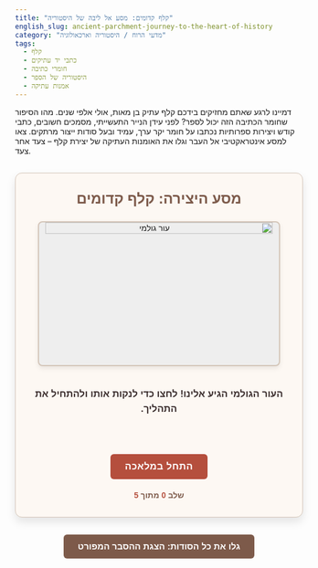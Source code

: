 ```yaml
---
title: "קלף קדומים: מסע אל ליבה של היסטוריה"
english_slug: ancient-parchment-journey-to-the-heart-of-history
category: "מדעי הרוח / היסטוריה וארכאולוגיה"
tags:
  - קלף
  - כתבי יד עתיקים
  - חומרי כתיבה
  - היסטוריה של הספר
  - אמנות עתיקה
---
```

<p>דמיינו לרגע שאתם מחזיקים בידכם קלף עתיק בן מאות, אולי אלפי שנים. מהו הסיפור שחומר הכתיבה הזה יכול לספר? לפני עידן הנייר התעשייתי, מסמכים חשובים, כתבי קודש ויצירות ספרותיות נכתבו על חומר יקר ערך, עמיד ובעל סודות ייצור מרתקים. צאו למסע אינטראקטיבי אל העבר וגלו את האומנות העתיקה של יצירת קלף – צעד אחר צעד.</p>

<div id="parchment-simulation-container">
    <h2>מסע היצירה: קלף קדומים</h2>
    <div class="simulation-area">
        <img id="parchment-image" src="placeholder_raw_hide.png" alt="עור גולמי">
        <div class="step-description">
            <p id="current-step-text">העור הגולמי הגיע אלינו! לחצו כדי לנקות אותו ולהתחיל את התהליך.</p>
        </div>
    </div>
    <button id="next-step-button">התחל במלאכה</button>
    <div class="process-indicator">שלב <span id="current-step-number">0</span> מתוך <span id="total-steps">5</span></div>
</div>

<button id="toggle-explanation" class="toggle-button">גלו את כל הסודות: הצגת ההסבר המפורט</button>

<div id="full-explanation" class="explanation-content">
    <h2>צלילה לעומק: כל הסודות שמאחורי יצירת קלף</h2>

    <h3>מהו קלף, בעצם?</h3>
    <p>קלף (באנגלית: Parchment) הוא לא סתם עור. זהו חומר כתיבה יוקרתי ועמיד להפליא, העשוי מעורות של בעלי חיים, לרוב כבשים, עזים או עגלים, שעברו תהליך עיבוד ייחודי. בניגוד לעורות המשמשים לתיקים ונעליים שעוברים בורסקאות (עיבוד כימי הגורם להם להיות גמישים), קלף עובר תהליך פיזי ומכאני בעיקרו – הוא נמתח בחוזקה ומגורד בקנאות ליצירת משטח דק, חלק ועמיד מספיק כדי לשאת כתיבה ואיורים משני צדדיו.</p>

    <h3>הסיפור ההיסטורי של הקלף</h3>
    <p>עקבות ראשונות לשימוש בקלף נמצאו כבר באלף השני לפנה"ס, אך מעמדו כחומר הכתיבה המוביל בעולם המערבי וברחבי המזרח התיכון התבסס החל מהעת העתיקה המאוחרת (מאה 3-4 לספירה) ושלט ללא עוררין לאורך כל ימי הביניים. מדוע הוא דחק את רגלי הפפירוס? בזכות עמידותו הפנומנלית בפני בלייה ונזקי זמן (קלף יכול לשרוד אלפי שנים בתנאים מתאימים, הרבה יותר מפפירוס שנוטה להתפורר). בנוסף, ניתן היה לכתוב על שני צדדיו, מה שאפשר מעבר הדרגתי ממגילות מסורבלות לקודקסים – ספרים בכריכה שאנו מכירים היום. ולבסוף, בניגוד לפפירוס שיוצר בעיקר במצרים, עורות בעלי חיים היו זמינים בכל מקום שבו התקיימה חקלאות וגידול צאן ובקר. כתבי יד עתיקים ויקרי ערך ששרדו, כולל כתבי קודש, טקסטים פילוסופיים, מסמכים רשמיים ויצירות ספרות מופת, נשמרו בזכות האיכות הבלתי מתפשרת של הקלף.</p>

    <h3>המסע המפרך ליצירת קלף: השלבים המסורתיים</h3>

    <h4>1. ניקוי וטיהור:</h4>
    <p>המסע מתחיל עם העור הגולמי, טרי לאחר הפשטתו. השלב הראשון והחיוני הוא לנקות אותו היטב משאריות בשר, שומן ודם שנותרו עליו.</p>

    <h4>2. אמבט הסיד המרכך:</h4>
    <p>כעת, העור עובר השריה ארוכה (יכולה לארוך ימים ואף שבועות!) באמבטיות של תמיסה בסיסית חזקה, שהכי נפוצה בהיסטוריה הייתה מורכבת מסיד חי (Calcium Hydroxide) ומים. תהליך זה הוא קריטי: הוא מרכך את העור, מאפשר להסיר את השיער בקלות רבה, ומסייע בהמסת שומנים וחלבונים מיותרים שנותרו.</p>

    <h4>3. גירוד השיער והבשר:</h4>
    <p>אחרי שהסיד עשה את שלו, העור מונח על משטח עבודה מעוקל ויציב. באמצעות סכין גדולה, כבדה ומעוגלת – כלי ששימש דורות של בורסקאים ואמני קלף – מגרדים בחוזקה את השיער הרך ואת כל שאריות הבשר והשומן מצדו הפנימי של העור.</p>

    <h4>4. מתיחה על ה"הרמה":</h4>
    <p>זהו אחד השלבים האמנותיים ביותר. העור הנקי והלח נקשר בכישרון ובחוזקה למסגרת עץ מיוחדת שנקראה "הרמה" (Harrow). הקשירה התבצעה בעזרת חבלים או רצועות עור דקות שעברו דרך חורים שהוכנו מראש בשולי העור. המתיחה צריכה להיות אחידה ומדויקת כדי שהעור יתייבש כמשטח חלק, ישר וללא קמטים – הבסיס לקלף איכותי.</p>

    <h4>5. גירוד וליטוש על המסגרת:</h4>
    <p>בעודו מתוח על ההרמה, הקלף גורד שוב ושוב, הפעם בסכין מעוגלת קטנה וחדה יותר, הידועה כ"לונלום" (Lunellum) בשל צורתה דמוית הסהר. גירוד זה, המבוצע על העור הלח, מסיר שכבות נוספות מליבת העור (הקוריום), מיישר את פני השטח ומגיע לעובי אחיד ודק ככל הניתן. תהליך המתיחה והגירוד מתבצעים לסירוגין לאורך כל תהליך הייבוש.</p>

    <h4>6. ייבוש וגימור:</h4>
    <p>הקלף המתוח נשאר על ההרמה לייבוש הדרגתי באוויר. במהלך הייבוש, המתיחה מותאמת בזהירות כדי למנוע עיוותים. לאחר שהקלף יבש לחלוטין והגיע לרמת הקשיחות הרצויה, ניתן היה ללטש את פני השטח בעדינות באמצעות חומרים אברזיביים טבעיים, כמו אבן ספוג (Pumice) כתושה או אפר עצמות, כדי להפוך אותו לחלק עוד יותר, מוכן לקלוט את הדיו והצבע בצורה מושלמת.</p>

    <h3>ווליום (Vellum) – הדרגה המלכותית של הקלף</h3>
    <p>כאשר מדברים על קלף איכותי במיוחד, לרוב הכוונה היא לווליום. ווליום עשוי מעורות של עגלים שטרם נולדו (עוברי עגל) או של טלאים צעירים מאוד. עורות אלו דקים, עדינים, ובעלי מרקם בהיר וחלק בצורה יוצאת דופן, מה שהפך את הווליום לחומר המועדף עבור כתבי יד מפוארים, מאוירים, ויקרים במיוחד – כאלה שנועדו להיראות כמעשה אמנות.</p>

    <h3>מדוע הקלף היה יקר כל כך?</h3>
    <p>קלף לא היה חומר זול. תהליך ייצורו היה ארוך, עמלני, דרש מיומנות גבוהה מאוד, וכל פיסת קלף משמעותית דרשה עור של בעל חיים אחד. כדי ליצור ספר גדול כמו ספר תנ"ך שלם, יכלו להידרש עורות של מאות כבשים! העלות הגבוהה הזו הגבילה את ייצור הספרים והמסמכים רק לידי מוסדות עשירים וחזקים – מנזרים, אוניברסיטאות, חצרות מלוכה – ולאנשים אמידים ביותר. ידע וספרות היו פריבילגיה של מעטים.</p>

    <h3>חשיבותו הבלתי נדלית לשימור התרבות</h3>
    <p>על אף מחירו, זו הייתה עמידותו הפנטסטית של הקלף שאפשרה לכתבי יד לשרוד אלפי שנים. אלפי מסמכים, יצירות ספרות, טקסטים דתיים ופילוסופיים שהיו נכתבים על חומרים פחות עמידים כמו פפירוס או נייר מוקדם, היו נעלמים מזמן. הקלף שימש כגשר יציב ואיתן שאיפשר העברת ידע ותרבות מדור לדור, עד שהגעת הנייר לאירופה והמצאת הדפוס חוללו מהפכה בעולם הספר והידע, והפכו אותו לנגיש יותר.</p>
</div>

<style>
    :root {
        --primary-color: #7d5a4a; /* Parchment/Leather tone */
        --secondary-color: #a38b7f; /* Lighter tone */
        --accent-color: #b54f3d; /* Rich accent */
        --background-color: #fdf8f3; /* Off-white paper/parchment */
        --text-color: #3c2f2f; /* Dark brown/black */
        --border-color: #d3c4b7; /* Soft border */
        --button-bg: var(--accent-color);
        --button-hover-bg: #9f4534;
        --button-text: #fff;
    }

    #parchment-simulation-container {
        direction: rtl;
        font-family: 'Arial', sans-serif; /* Changed to a common, readable font */
        max-width: 700px; /* Slightly narrower for focus */
        margin: 30px auto;
        padding: 30px;
        border: 1px solid var(--border-color);
        border-radius: 12px;
        background-color: var(--background-color);
        text-align: center;
        box-shadow: 0 8px 16px rgba(0, 0, 0, 0.1); /* Added shadow */
        position: relative; /* For potential future animations */
        overflow: hidden; /* Ensures border-radius works with content */
    }

    #parchment-simulation-container h2 {
        color: var(--primary-color);
        margin-top: 0;
        margin-bottom: 25px; /* More space */
        font-size: 1.8em; /* Slightly larger */
        text-shadow: 1px 1px 2px rgba(0,0,0,0.05);
    }

    .simulation-area {
        display: flex;
        flex-direction: column;
        align-items: center;
        margin-bottom: 30px; /* More space */
    }

    #parchment-image {
        width: 95%; /* Slightly smaller than container */
        max-width: 550px;
        height: auto;
        border: 2px solid var(--border-color); /* Thicker border */
        border-radius: 8px; /* Rounded corners */
        margin-bottom: 20px;
        min-height: 250px; /* Ensure some height */
        background-color: #eee; /* Background for placeholder */
        object-fit: cover; /* Ensures image covers area nicely */
        transition: all 0.8s ease-in-out; /* Smooth transition */
        box-shadow: 0 4px 8px rgba(0, 0, 0, 0.08); /* Added shadow to image */
    }

    .step-description {
        min-height: 70px; /* Reserve more space */
        margin-bottom: 20px;
        font-size: 1.2em; /* Larger font */
        color: var(--text-color);
        line-height: 1.5;
        font-weight: bold; /* Make description stand out */
    }

    #next-step-button {
        padding: 12px 25px; /* More padding */
        font-size: 1.2em; /* Larger font */
        cursor: pointer;
        background-color: var(--button-bg);
        color: var(--button-text);
        border: none;
        border-radius: 6px; /* More rounded */
        transition: background-color 0.3s ease, transform 0.1s ease; /* Added transform transition */
        font-weight: bold;
        letter-spacing: 0.5px;
    }

    #next-step-button:hover {
        background-color: var(--button-hover-bg);
        transform: translateY(-2px); /* Lift button slightly on hover */
    }

     #next-step-button:active {
        transform: translateY(0); /* Press effect */
        background-color: #8b3e30; /* Darker shade when active */
    }


    .process-indicator {
        margin-top: 20px;
        font-size: 1em; /* Slightly larger */
        color: var(--primary-color);
        font-weight: bold;
    }

    .process-indicator span {
        color: var(--accent-color); /* Highlight numbers */
    }

    .toggle-button {
         display: block;
         width: fit-content;
         margin: 30px auto; /* More space */
         padding: 12px 25px;
         font-size: 1.1em;
         cursor: pointer;
         background-color: var(--primary-color); /* Using primary color */
         color: var(--button-text);
         border: none;
         border-radius: 6px;
         transition: background-color 0.3s ease, transform 0.1s ease;
         font-weight: bold;
    }

    .toggle-button:hover {
        background-color: #6a4d3e; /* Darker primary */
        transform: translateY(-2px);
    }
     .toggle-button:active {
        transform: translateY(0);
        background-color: #5a4135; /* Even darker */
    }


    .explanation-content {
        direction: rtl;
        font-family: 'Arial', sans-serif; /* Keep font consistent */
        max-width: 750px; /* Slightly wider than simulation for text */
        margin: 30px auto;
        padding: 30px;
        border: 1px solid var(--border-color);
        border-radius: 12px;
        background-color: var(--background-color);
        display: none; /* Initially hidden */
        box-shadow: 0 8px 16px rgba(0, 0, 0, 0.1);
    }

    .explanation-content h2, .explanation-content h3 {
        color: var(--primary-color);
        margin-top: 25px;
        margin-bottom: 12px;
        font-weight: bold;
    }
     .explanation-content h2 {
         font-size: 1.6em;
         border-bottom: 2px solid var(--border-color);
         padding-bottom: 8px;
         margin-bottom: 20px;
     }
    .explanation-content h3 {
        font-size: 1.3em;
        color: var(--accent-color);
        margin-top: 20px;
    }

    .explanation-content p {
        line-height: 1.7; /* Increased line height for readability */
        color: var(--text-color);
        margin-bottom: 18px; /* More space between paragraphs */
        text-align: justify;
        font-size: 1.05em;
    }

    /* Optional: Add a subtle entry animation for the explanation */
    .explanation-content.show {
        animation: fadeIn 0.8s ease-out forwards;
    }

    @keyframes fadeIn {
        from { opacity: 0; transform: translateY(20px); }
        to { opacity: 1; transform: translateY(0); }
    }

</style>

<script>
    const parchmentImage = document.getElementById('parchment-image');
    const currentStepText = document.getElementById('current-step-text');
    const nextStepButton = document.getElementById('next-step-button');
    const currentStepNumber = document.getElementById('current-step-number');
    const totalStepsSpan = document.getElementById('total-steps');
    const explanationDiv = document.getElementById('full-explanation');
    const toggleExplanationButton = document.getElementById('toggle-explanation');

    // Image placeholders need to be replaced with actual image paths
    // For this exercise, I'll assume they are named logically based on the steps.
    // If no actual images exist, these placeholders will remain.
    const steps = [
        {
            description: "העור הגולמי נוקה בקפידה משאריות בשר ושומן. מוכן לשלב הבא!",
            image: 'parchment_step1_cleaned_hide.png', // Use more descriptive placeholder names
            buttonText: 'להשרות באמבט הסיד'
        },
        {
            description: "העור הוששרה בתמיסת סיד חזקה לרכך ולהסיר שיער ושומן. התהליך אורך זמן...",
            image: 'parchment_step2_limed_hide.png',
            buttonText: 'לגרד את השיער והבשר'
        },
        {
            description: "השיער הרך ושומן הוסרו מהעור באמצעות גירוד יסודי בסכין מיוחדת.",
            image: 'parchment_step3_scraped_hide.png',
            buttonText: 'למתוח על מסגרת עץ'
        },
         {
            description: "העור נמתח בחוזקה על ה'הרמה' – מסגרת עץ ייעודית. מתחיל לקבל צורה!",
            image: 'parchment_step4_stretched_hide.png',
            buttonText: 'לגרד ולשטח על המסגרת'
        },
         {
            description: "העור גורד שוב בעדינות על המסגרת כדי ליישר את פני השטח ולהגיע לעובי אחיד.",
            image: 'parchment_step5_final_scrape.png',
            buttonText: 'לייבש ולהחליק לקלף מושלם'
        },
         {
            description: "הקלף יובש באוויר על המסגרת והוחלק סופית. זהו! הקלף הקדום מוכן לכתיבה!",
            image: 'parchment_step6_finished_parchment.png',
            buttonText: 'סיימתם את המסע!' // Will be hidden by logic
        }
    ];

    let currentStepIndex = 0;
    totalStepsSpan.textContent = steps.length;

    function updateSimulation() {
        if (currentStepIndex < steps.length) {
            const step = steps[currentStepIndex];
            // Add a class or trigger for CSS animations if needed, e.g., fade-out previous image
            // parchmentImage.classList.add('fade-out'); // requires CSS rule for fade-out
            
            // Use a slight delay or transition end event if complex animation is added
            // For simple src change + CSS transition, this is sufficient:
            parchmentImage.src = step.image;
            currentStepText.textContent = step.description;
            nextStepButton.textContent = step.buttonText;
            currentStepNumber.textContent = currentStepIndex + 1;

            // After image loads/transition ends, remove fade-out class if added
            // parchmentImage.onload = () => { parchmentImage.classList.remove('fade-out'); };

        } else {
            // End of simulation
            parchmentImage.src = 'parchment_step6_finished_parchment.png'; // Ensure final image is shown
            currentStepText.textContent = "ברכות! השלמתם את מסע יצירת הקלף הקדום.";
            nextStepButton.style.display = 'none'; // Hide the button
            currentStepNumber.textContent = steps.length; // Show total steps
            document.querySelector('.process-indicator').textContent = 'התהליך הושלם!'; // Update indicator text
        }
    }

    nextStepButton.addEventListener('click', () => {
        if (currentStepIndex < steps.length) {
            currentStepIndex++;
            updateSimulation();
        }
    });

     toggleExplanationButton.addEventListener('click', () => {
        const isHidden = explanationDiv.style.display === 'none' || explanationDiv.style.display === '';
        if (isHidden) {
             explanationDiv.style.display = 'block';
             explanationDiv.classList.add('show'); // Add class for animation
             toggleExplanationButton.textContent = 'הסתר הסבר מפורט';
        } else {
            explanationDiv.classList.remove('show'); // Remove class immediately or after a delay
            explanationDiv.style.display = 'none'; // Hide after animation if desired, or immediately
            toggleExplanationButton.textContent = 'גלו את כל הסודות: הצגת ההסבר המפורט';
        }
    });


    // Initialize the simulation display on page load
    // Use the actual first step image/description, not a generic placeholder.
    // The very first state before clicking "Start" is Step 0, using the initial image/text in HTML.
    // The first click will transition to step 1 (index 0 in the steps array).
    // We need to ensure the initial button text matches the action for step 1.
    // Let's slightly adjust the initial state description to match the first step's *action*.

    // Initial state setup (matches HTML default)
    parchmentImage.src = 'placeholder_raw_hide.png'; // Initial raw hide image from HTML
    currentStepText.textContent = "העור הגולמי הגיע אלינו! לחצו כדי לנקות אותו ולהתחיל את התהליך."; // Initial text from HTML
    nextStepButton.textContent = 'התחל במלאכה'; // Initial button text from HTML
    currentStepNumber.textContent = 0; // Initial step number


    // The first click will move to currentStepIndex = 0 (the first item in the 'steps' array)
    // The updateSimulation function already handles index 0 correctly.

    // Ensure explanation is hidden on load
    explanationDiv.style.display = 'none';


</script>